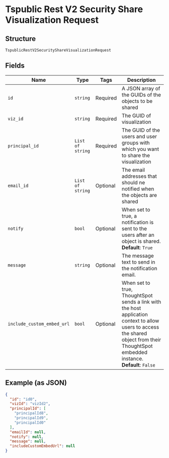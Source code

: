 
# Tspublic Rest V2 Security Share Visualization Request

## Structure

`TspublicRestV2SecurityShareVisualizationRequest`

## Fields

| Name | Type | Tags | Description |
|  --- | --- | --- | --- |
| `id` | `string` | Required | A JSON array of the GUIDs of the objects to be shared |
| `viz_id` | `string` | Required | The GUID of visualization |
| `principal_id` | `List of string` | Required | The GUID of the users and user groups with which you want to share the visualization |
| `email_id` | `List of string` | Optional | The email addresses that should ne notified when the objects are shared |
| `notify` | `bool` | Optional | When set to true, a notification is sent to the users after an object is shared.<br>**Default**: `True` |
| `message` | `string` | Optional | The message text to send in the notification email. |
| `include_custom_embed_url` | `bool` | Optional | When set to true, ThoughtSpot sends a link with the host application context to allow users to access the shared object from their ThoughtSpot embedded instance.<br>**Default**: `False` |

## Example (as JSON)

```json
{
  "id": "id0",
  "vizId": "vizId2",
  "principalId": [
    "principalId8",
    "principalId9",
    "principalId0"
  ],
  "emailId": null,
  "notify": null,
  "message": null,
  "includeCustomEmbedUrl": null
}
```

